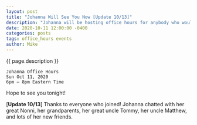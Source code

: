 ```yaml
---
layout: post
title: "Johanna Will See You Now [Update 10/13]"
description: "Johanna will be hosting office hours for anybody who would like to say hello!"
date: 2020-10-11 12:00:00 -0400
categories: posts
tags: office_hours events
author: Mike
---
```


{{ page.description }}

    Johanna Office Hours
    Sun Oct 11, 2020
    6pm – 8pm Eastern Time

Hope to see you tonight!

[**Update 10/13**] Thanks to everyone who joined! Johanna chatted with her great Nonni, her grandparents, her great uncle Tommy, her uncle Matthew, and lots of her new friends.

